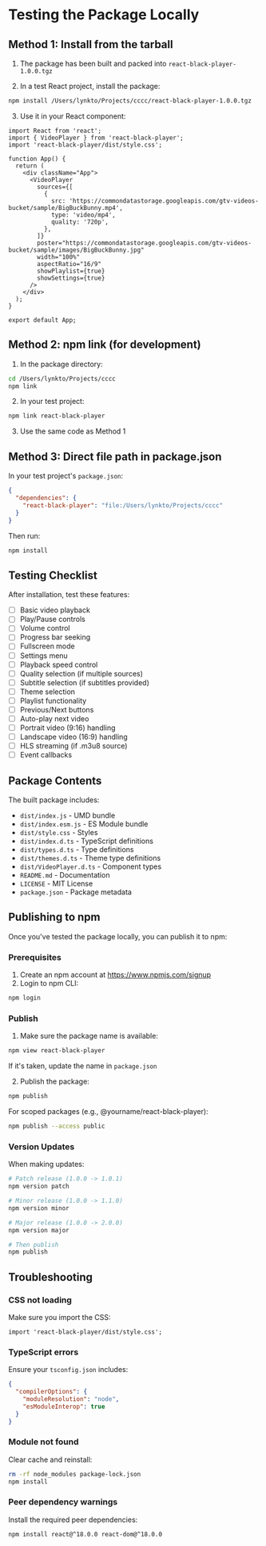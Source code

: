# Testing the Package Locally

## Method 1: Install from the tarball

1. The package has been built and packed into `react-black-player-1.0.0.tgz`

2. In a test React project, install the package:

```bash
npm install /Users/lynkto/Projects/cccc/react-black-player-1.0.0.tgz
```

3. Use it in your React component:

```tsx
import React from 'react';
import { VideoPlayer } from 'react-black-player';
import 'react-black-player/dist/style.css';

function App() {
  return (
    <div className="App">
      <VideoPlayer
        sources={[
          {
            src: 'https://commondatastorage.googleapis.com/gtv-videos-bucket/sample/BigBuckBunny.mp4',
            type: 'video/mp4',
            quality: '720p',
          },
        ]}
        poster="https://commondatastorage.googleapis.com/gtv-videos-bucket/sample/images/BigBuckBunny.jpg"
        width="100%"
        aspectRatio="16/9"
        showPlaylist={true}
        showSettings={true}
      />
    </div>
  );
}

export default App;
```

## Method 2: npm link (for development)

1. In the package directory:

```bash
cd /Users/lynkto/Projects/cccc
npm link
```

2. In your test project:

```bash
npm link react-black-player
```

3. Use the same code as Method 1

## Method 3: Direct file path in package.json

In your test project's `package.json`:

```json
{
  "dependencies": {
    "react-black-player": "file:/Users/lynkto/Projects/cccc"
  }
}
```

Then run:

```bash
npm install
```

## Testing Checklist

After installation, test these features:

- [ ] Basic video playback
- [ ] Play/Pause controls
- [ ] Volume control
- [ ] Progress bar seeking
- [ ] Fullscreen mode
- [ ] Settings menu
- [ ] Playback speed control
- [ ] Quality selection (if multiple sources)
- [ ] Subtitle selection (if subtitles provided)
- [ ] Theme selection
- [ ] Playlist functionality
- [ ] Previous/Next buttons
- [ ] Auto-play next video
- [ ] Portrait video (9:16) handling
- [ ] Landscape video (16:9) handling
- [ ] HLS streaming (if .m3u8 source)
- [ ] Event callbacks

## Package Contents

The built package includes:

- `dist/index.js` - UMD bundle
- `dist/index.esm.js` - ES Module bundle
- `dist/style.css` - Styles
- `dist/index.d.ts` - TypeScript definitions
- `dist/types.d.ts` - Type definitions
- `dist/themes.d.ts` - Theme type definitions
- `dist/VideoPlayer.d.ts` - Component types
- `README.md` - Documentation
- `LICENSE` - MIT License
- `package.json` - Package metadata

## Publishing to npm

Once you've tested the package locally, you can publish it to npm:

### Prerequisites

1. Create an npm account at https://www.npmjs.com/signup
2. Login to npm CLI:

```bash
npm login
```

### Publish

1. Make sure the package name is available:

```bash
npm view react-black-player
```

If it's taken, update the name in `package.json`

2. Publish the package:

```bash
npm publish
```

For scoped packages (e.g., @yourname/react-black-player):

```bash
npm publish --access public
```

### Version Updates

When making updates:

```bash
# Patch release (1.0.0 -> 1.0.1)
npm version patch

# Minor release (1.0.0 -> 1.1.0)
npm version minor

# Major release (1.0.0 -> 2.0.0)
npm version major

# Then publish
npm publish
```

## Troubleshooting

### CSS not loading

Make sure you import the CSS:

```tsx
import 'react-black-player/dist/style.css';
```

### TypeScript errors

Ensure your `tsconfig.json` includes:

```json
{
  "compilerOptions": {
    "moduleResolution": "node",
    "esModuleInterop": true
  }
}
```

### Module not found

Clear cache and reinstall:

```bash
rm -rf node_modules package-lock.json
npm install
```

### Peer dependency warnings

Install the required peer dependencies:

```bash
npm install react@^18.0.0 react-dom@^18.0.0
```
